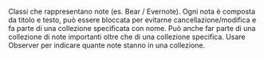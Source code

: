 Classi che rappresentano note (es. Bear / Evernote). 
Ogni nota è composta da titolo e testo, può essere bloccata per evitarne cancellazione/modifica e fa parte di una collezione specificata con nome. 
Può anche far parte di una collezione di note importanti oltre che di una collezione specifica. 
Usare Observer per indicare quante note stanno in una collezione.
